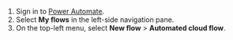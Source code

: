 1. Sign in to [Power Automate](https://make.powerautomate.com).
1. Select **My flows** in the left-side navigation pane.
1. On the top-left menu, select **New flow** > **Automated cloud flow**.